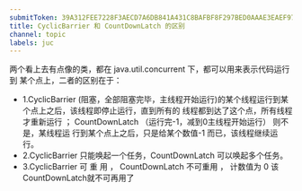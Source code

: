 ```yaml
---
submitToken: 39A312FEE7228F3AECD7A6DB841A431C8BAFBF8F297BED0AAAE3EAEF972CBF28
title: CyclicBarrier 和 CountDownLatch 的区别
channel: topic
labels: juc
---
```


两个看上去有点像的类，都在 java.util.concurrent 下，都可以用来表示代码运行到 某个点上，二者的区别在于：

-  1.CyclicBarrier (阻塞，全部阻塞完毕，主线程开始运行)的某个线程运行到某个点上之后，该线程即停止运行，直到所有的 线程都到达了这个点，所有线程才重新运行 ；
CountDownLatch （运行完-1，减到0主线程开始运行） 则不是，某线程运 行到某个点上之后，只是给某个数值-1 而已，该线程继续运行。
- 2.CyclicBarrier 只能唤起一个任务，CountDownLatch 可以唤起多个任务。
- 3.CyclicBarrier 可 重 用 ， CountDownLatch 不可重用 ， 计数值为 0 该CountDownLatch就不可再用了

